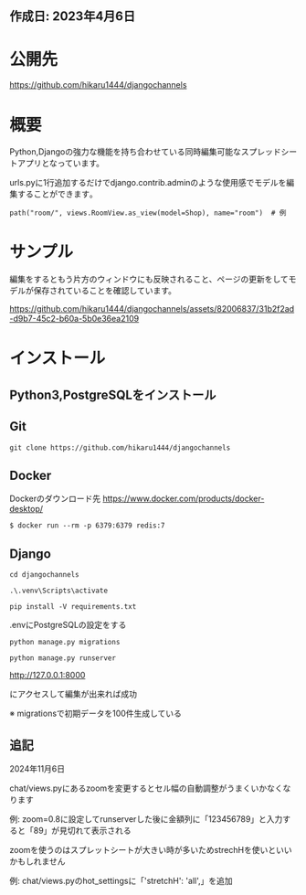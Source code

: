 ## 作成日: 2023年4月6日


# 公開先


https://github.com/hikaru1444/djangochannels



# 概要


Python,Djangoの強力な機能を持ち合わせている同時編集可能なスプレッドシートアプリとなっています。

urls.pyに1行追加するだけでdjango.contrib.adminのような使用感でモデルを編集することができます｡


```
path("room/", views.RoomView.as_view(model=Shop), name="room")  # 例
```



# サンプル


編集をするともう片方のウィンドウにも反映されること、ページの更新をしてモデルが保存されていることを確認しています。


https://github.com/hikaru1444/djangochannels/assets/82006837/31b2f2ad-d9b7-45c2-b60a-5b0e36ea2109




# インストール


## Python3,PostgreSQLをインストール


## Git

```
git clone https://github.com/hikaru1444/djangochannels
```

## Docker


Dockerのダウンロード先 https://www.docker.com/products/docker-desktop/
```
$ docker run --rm -p 6379:6379 redis:7
```


## Django


```
cd djangochannels

.\.venv\Scripts\activate

pip install -V requirements.txt
```

.envにPostgreSQLの設定をする

```
python manage.py migrations

python manage.py runserver
```

http://127.0.0.1:8000

にアクセスして編集が出来れば成功

※ migrationsで初期データを100件生成している


## 追記

2024年11月6日

chat/views.pyにあるzoomを変更するとセル幅の自動調整がうまくいかなくなります

例: zoom=0.8に設定してrunserverした後に金額列に「123456789」と入力すると「89」が見切れて表示される

zoomを使うのはスプレットシートが大きい時が多いためstrechHを使いといいかもしれません

例: chat/views.pyのhot_settingsに「'stretchH': 'all',」を追加
